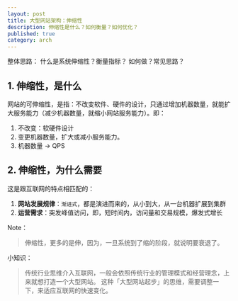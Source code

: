 ```yaml
---
layout: post
title: 大型网站架构：伸缩性
description: 伸缩性是什么？如何衡量？如何优化？
published: true
category: arch
---
```



整体思路：
什么是系统伸缩性？衡量指标？
如何做？常见思路？

## 1. 伸缩性，是什么

网站的可伸缩性，是指：不改变软件、硬件的设计，只通过增加机器数量，就能扩大服务能力（减少机器数量，就缩小网站服务能力）。即：

1. 不改变：软硬件设计
1. 变更机器数量，扩大或减小服务能力。
1. 机器数量 → QPS

## 2. 伸缩性，为什么需要

这是跟互联网的特点相匹配的：

1. **网站发展规律**：`渐进式`，都是演进而来的，从小到大，从一台机器扩展到集群
1. **运营需求**：突发峰值访问，即，短时间内，访问量和交易规模，爆发式增长

Note：

> 伸缩性，更多的是伸，因为，一旦系统到了缩的阶段，就说明要衰退了。

小知识：

> 传统行业思维介入互联网，一般会依照传统行业的管理模式和经营理念，上来就想打造一个大型网站。
这种「大型网站起步」的思维，需要调整一下，来适应互联网的快速变化。







[NingG]:    http://ningg.github.com  "NingG"










